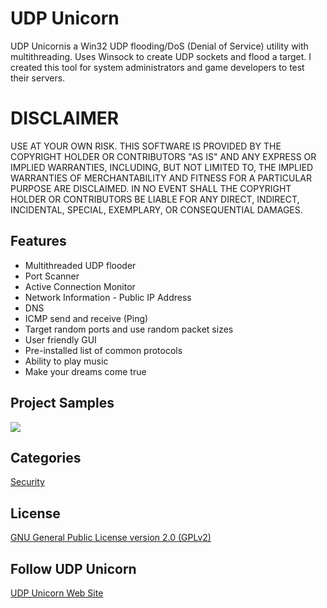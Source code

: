 # UDP Unicorn 
UDP Unicornis a Win32 UDP flooding/DoS (Denial of Service) utility with multithreading. Uses Winsock to create UDP sockets and flood a target.
I created this tool for system administrators and game developers to test their servers.

# DISCLAIMER
USE AT YOUR OWN RISK. THIS SOFTWARE IS PROVIDED BY THE COPYRIGHT HOLDER OR CONTRIBUTORS "AS IS" AND ANY EXPRESS OR IMPLIED WARRANTIES, INCLUDING, BUT NOT LIMITED TO, THE IMPLIED WARRANTIES OF MERCHANTABILITY AND FITNESS FOR A PARTICULAR PURPOSE ARE DISCLAIMED. IN NO EVENT SHALL THE COPYRIGHT HOLDER OR CONTRIBUTORS BE LIABLE FOR ANY DIRECT, INDIRECT, INCIDENTAL, SPECIAL, EXEMPLARY, OR CONSEQUENTIAL DAMAGES.

## Features
- Multithreaded UDP flooder
- Port Scanner
- Active Connection Monitor
- Network Information - Public IP Address
- DNS
- ICMP send and receive (Ping)
- Target random ports and use random packet sizes
- User friendly GUI
- Pre-installed list of common protocols
- Ability to play music
- Make your dreams come true

## Project Samples
![](https://a.fsdn.com/con/app/proj/udpunicorn/screenshots/301761.jpg/245/183/1)

## Categories
[Security](https://sourceforge.net/directory/security/)

## License
[GNU General Public License version 2.0 (GPLv2)](https://sourceforge.net/directory/?license=gnu-general-public-license-version-2.0-gplv2)

## Follow UDP Unicorn
[UDP Unicorn Web Site](http://udpunicorn.sourceforge.net/)
